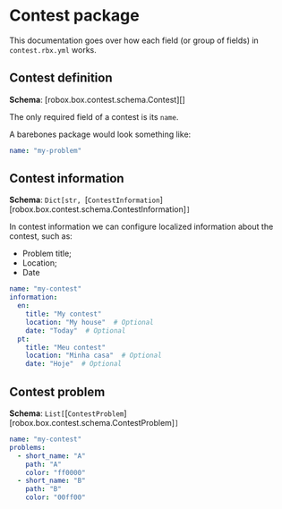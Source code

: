 # Contest package

This documentation goes over how each field (or group of fields) in `contest.rbx.yml` works.

## Contest definition

**Schema**: [robox.box.contest.schema.Contest][]

The only required field of a contest is its `name`.

A barebones package would look something like:

```yaml
name: "my-problem"
```

## Contest information

**Schema**: `Dict[str, `[`ContestInformation`][robox.box.contest.schema.ContestInformation]`]`

In contest information we can configure localized information about the contest, such as:

- Problem title;
- Location;
- Date

```yaml
name: "my-contest"
information:
  en:
    title: "My contest"
    location: "My house"  # Optional
    date: "Today"  # Optional
  pt:
    title: "Meu contest"
    location: "Minha casa"  # Optional
    date: "Hoje"  # Optional
```

## Contest problem

**Schema**: `List[`[`ContestProblem`][robox.box.contest.schema.ContestProblem]`]`

```yaml
name: "my-contest"
problems:
  - short_name: "A"
    path: "A"
    color: "ff0000"
  - short_name: "B"
    path: "B"
    color: "00ff00"
```